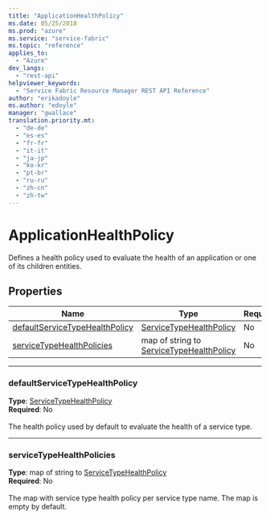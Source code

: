 ```yaml
---
title: "ApplicationHealthPolicy"
ms.date: 05/25/2018
ms.prod: "azure"
ms.service: "service-fabric"
ms.topic: "reference"
applies_to: 
  - "Azure"
dev_langs: 
  - "rest-api"
helpviewer_keywords: 
  - "Service Fabric Resource Manager REST API Reference"
author: "erikadoyle"
ms.author: "edoyle"
manager: "gwallace"
translation.priority.mt: 
  - "de-de"
  - "es-es"
  - "fr-fr"
  - "it-it"
  - "ja-jp"
  - "ko-kr"
  - "pt-br"
  - "ru-ru"
  - "zh-cn"
  - "zh-tw"
---
```

# ApplicationHealthPolicy

Defines a health policy used to evaluate the health of an application or one of its children entities.


## Properties
| Name | Type | Required |
| --- | --- | --- |
| [defaultServiceTypeHealthPolicy](#defaultservicetypehealthpolicy) | [ServiceTypeHealthPolicy](sfrp-model-servicetypehealthpolicy.md) | No |
| [serviceTypeHealthPolicies](#servicetypehealthpolicies) | map of string to [ServiceTypeHealthPolicy](sfrp-model-servicetypehealthpolicy.md) | No |

____
### defaultServiceTypeHealthPolicy
__Type__: [ServiceTypeHealthPolicy](sfrp-model-servicetypehealthpolicy.md) <br/>
__Required__: No<br/>
<br/>
The health policy used by default to evaluate the health of a service type.

____
### serviceTypeHealthPolicies
__Type__: map of string to [ServiceTypeHealthPolicy](sfrp-model-servicetypehealthpolicy.md) <br/>
__Required__: No<br/>
<br/>
The map with service type health policy per service type name. The map is empty by default.
